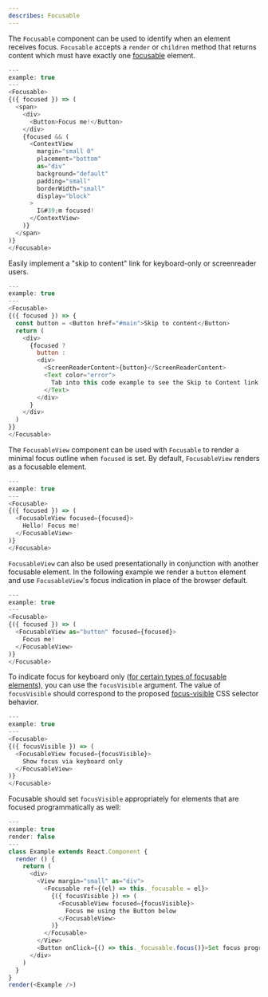 ```yaml
---
describes: Focusable
---
```


The `Focusable` component can be used to identify when an element receives focus. `Focusable` accepts
a `render` or `children` method that returns content which must have exactly one
[focusable](https://html.spec.whatwg.org/multipage/interaction.html#focusable-area) element.

```javascript
---
example: true
---
<Focusable>
{({ focused }) => (
  <span>
    <div>
      <Button>Focus me!</Button>
    </div>
    {focused && (
      <ContextView
        margin="small 0"
        placement="bottom"
        as="div"
        background="default"
        padding="small"
        borderWidth="small"
        display="block"
      >
        I&#39;m focused!
      </ContextView>
    )}
  </span>
)}
</Focusable>
```

Easily implement a "skip to content" link for keyboard-only or screenreader users.

```javascript
---
example: true
---
<Focusable>
{({ focused }) => {
  const button = <Button href="#main">Skip to content</Button>
  return (
    <div>
      {focused ?
        button :
        <div>
          <ScreenReaderContent>{button}</ScreenReaderContent>
          <Text color="error">
            Tab into this code example to see the Skip to Content link appear
          </Text>
        </div>
      }
    </div>
  )
}}
</Focusable>
```

The `FocusableView` component can be used with `Focusable` to render a minimal focus outline when
`focused` is set. By default, `FocusableView` renders as a focusable element.

```javascript
---
example: true
---
<Focusable>
{({ focused }) => (
  <FocusableView focused={focused}>
    Hello! Focus me!
  </FocusableView>
)}
</Focusable>
```

`FocusableView` can also be used presentationally in conjunction with another focusable element.
In the following example we render a `button` element and use `FocusableView`'s focus indication in
place of the browser default.

```javascript
---
example: true
---
<Focusable>
{({ focused }) => (
  <FocusableView as="button" focused={focused}>
    Focus me!
  </FocusableView>
)}
</Focusable>
```

To indicate focus for keyboard only ([for certain types of focusable elements](https://drafts.csswg.org/selectors-4/#the-focus-visible-pseudo)),
you can use the `focusVisible` argument. The value of `focusVisible` should
correspond to the proposed [focus-visible](https://drafts.csswg.org/selectors-4/#the-focus-visible-pseudo)
CSS selector behavior.

```javascript
---
example: true
---
<Focusable>
{({ focusVisible }) => (
  <FocusableView focused={focusVisible}>
    Show focus via keyboard only
  </FocusableView>
)}
</Focusable>
```

Focusable should set `focusVisible` appropriately for elements that are focused programmatically
as well:

```javascript
---
example: true
render: false
---
class Example extends React.Component {
  render () {
    return (
      <div>
        <View margin="small" as="div">
          <Focusable ref={(el) => this._focusable = el}>
            {({ focusVisible }) => (
              <FocusableView focused={focusVisible}>
                Focus me using the Button below
              </FocusableView>
            )}
          </Focusable>
        </View>
        <Button onClick={() => this._focusable.focus()}>Set focus programmatically</Button>
      </div>
    )
  }
}
render(<Example />)
```
